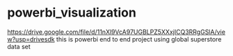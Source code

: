 # powerbi_visualization
https://drive.google.com/file/d/11nXl9VcA97UGBLPZ5XXxjICQ3RRgGSlA/view?usp=drivesdk
this is powerbi end to end project using global superstore data set
